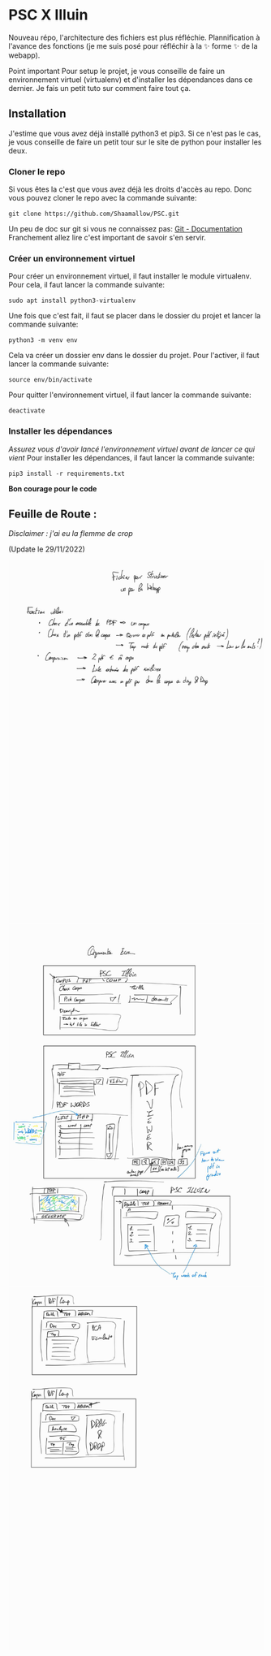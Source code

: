 # PSC X Illuin

Nouveau répo, l'architecture des fichiers est plus réfléchie. Plannification à l'avance des fonctions (je me suis posé pour réfléchir à la :sparkles: forme :sparkles: de la webapp). 

Point important Pour setup le projet, je vous conseille de faire un environnement virtuel (virtualenv) et d'installer les dépendances dans ce dernier. Je fais un petit tuto sur comment faire tout ça.

## Installation

J'estime que vous avez déjà installé python3 et pip3. Si ce n'est pas le cas, je vous conseille de faire un petit tour sur le site de python pour installer les deux.

### Cloner le repo

Si vous êtes la c'est que vous avez déjà les droits d'accès au repo. Donc vous pouvez cloner le repo avec la commande suivante:

    git clone https://github.com/Shaamallow/PSC.git

Un peu de doc sur git si vous ne connaissez pas: [Git - Documentation](https://git-scm.com/doc) Franchement allez lire c'est important de savoir s'en servir.

### Créer un environnement virtuel

Pour créer un environnement virtuel, il faut installer le module virtualenv. Pour cela, il faut lancer la commande suivante:

    sudo apt install python3-virtualenv

Une fois que c'est fait, il faut se placer dans le dossier du projet et lancer la commande suivante:

    python3 -m venv env

Cela va créer un dossier env dans le dossier du projet. Pour l'activer, il faut lancer la commande suivante:
    
    source env/bin/activate

Pour quitter l'environnement virtuel, il faut lancer la commande suivante:

    deactivate

### Installer les dépendances

_Assurez vous d'avoir lancé l'environnement virtuel avant de lancer ce qui vient_
Pour installer les dépendances, il faut lancer la commande suivante:

    pip3 install -r requirements.txt

**Bon courage pour le code**

## Feuille de Route : 

_Disclaimer : j'ai eu la flemme de crop_

(Update le 29/11/2022)

![Feuille de Route](./docs/Images/Webapp_1.jpg)
![Feuille de Route](./docs/Images/Webapp_2.jpg)
![Feuille de Route](./docs/Images/Webapp_3.jpg)

